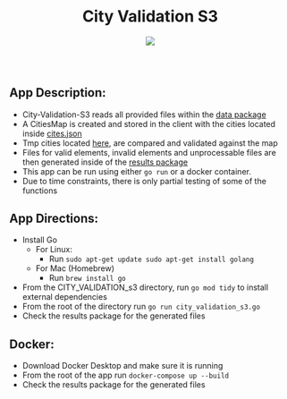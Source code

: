 <h1 align="center"> City Validation S3</h1>

 <div align="center">
  <a href="https://github.com/efuchsman/city_validation_s3">
    <img src = "https://images.adsttc.com/media/images/5881/2cee/e58e/ceee/4400/005d/original/globalimmigration.gif?1484860652">
  </a>
</div>

  <h3 align="center">
    <br />
  </h3>
</div>

## App Description:
* City-Validation-S3 reads all provided files within the [data package](data/)
* A CitiesMap is created and stored in the client with the cities located inside [cites.json](data/cities.json)
* Tmp cities located [here](data/tmp), are compared and validated against the map
* Files for valid elements, invalid elements and unprocessable files are then generated inside of the [results package](results)
* This app can be run using either `go run` or a docker container.
* Due to time constraints, there is only partial testing of some of the functions

## App Directions:
* Install Go
  - For Linux:
    - Run `sudo apt-get update
sudo apt-get install golang
`
  - For Mac (Homebrew)
    - Run `brew install go
`
* From the CITY_VALIDATION_s3 directory, run `go mod tidy` to install external dependencies
* From the root of the directory run `go run city_validation_s3.go`
* Check the results package for the generated files

## Docker:
* Download Docker Desktop and make sure it is running
* From the root of the app run `docker-compose up --build`
* Check the results package for the generated files


